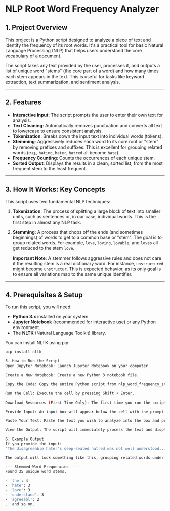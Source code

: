 # NLP Root Word Frequency Analyzer

## 1. Project Overview

This project is a Python script designed to analyze a piece of text and identify the frequency of its root words. It's a practical tool for basic Natural Language Processing (NLP) that helps users understand the core vocabulary of a document.

The script takes any text provided by the user, processes it, and outputs a list of unique word "stems" (the core part of a word) and how many times each stem appears in the text. This is useful for tasks like keyword extraction, text summarization, and sentiment analysis.

---

## 2. Features

-   **Interactive Input**: The script prompts the user to enter their own text for analysis.
-   **Text Cleaning**: Automatically removes punctuation and converts all text to lowercase to ensure consistent analysis.
-   **Tokenization**: Breaks down the input text into individual words (tokens).
-   **Stemming**: Aggressively reduces each word to its core root or "stem" by removing prefixes and suffixes. This is excellent for grouping related words (e.g., `hating`, `hater`, `hatred` all become `hate`).
-   **Frequency Counting**: Counts the occurrences of each unique stem.
-   **Sorted Output**: Displays the results in a clean, sorted list, from the most frequent stem to the least frequent.

---

## 3. How It Works: Key Concepts

This script uses two fundamental NLP techniques:

1.  **Tokenization**: The process of splitting a large block of text into smaller units, such as sentences or, in our case, individual words. This is the first step in almost any NLP task.

2.  **Stemming**: A process that chops off the ends (and sometimes beginnings) of words to get to a common base or "stem". The goal is to group related words. For example, `love`, `loving`, `lovable`, and `loves` all get reduced to the stem `love`.

    **Important Note**: A stemmer follows aggressive rules and does not care if the resulting stem is a real dictionary word. For instance, `unstructured` might become `unstructur`. This is expected behavior, as its only goal is to ensure all variations map to the same unique identifier.

---

## 4. Prerequisites & Setup

To run this script, you will need:

-   **Python 3.x** installed on your system.
-   **Jupyter Notebook** (recommended for interactive use) or any Python environment.
-   The **NLTK** (Natural Language Toolkit) library.

You can install NLTK using pip:
```bash
pip install nltk

5. How to Run the Script
Open Jupyter Notebook: Launch Jupyter Notebook on your computer.

Create a New Notebook: Create a new Python 3 notebook file.

Copy the Code: Copy the entire Python script from nlp_word_frequency_stemming.py and paste it into a single cell in your notebook.

Run the Cell: Execute the cell by pressing Shift + Enter.

Download Resources (First Time Only): The first time you run the script, it will automatically download the necessary NLTK data packages (punkt). You will see a message confirming the resources are ready.

Provide Input: An input box will appear below the cell with the prompt: Please paste the text you want to analyze below and press Enter.

Paste Your Text: Paste the text you wish to analyze into the box and press Enter.

View the Output: The script will immediately process the text and display the list of stemmed words and their frequencies directly below the input box.

6. Example Output
If you provide the input:
"The disagreeable hater's deep-seated hatred was not well understood..."

The output will look something like this, grouping related words under a common stem:

--- Stemmed Word Frequencies ---
Found 35 unique word stems.

- 'the': 4
- 'hate': 3
- 'love': 3
- 'understand': 3
- 'agreeabl': 2
...and so on.

